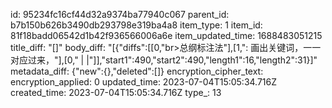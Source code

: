 id: 95234fc16cf44d32a9374ba77940c067
parent_id: b7b150b626b3490db293798e319ba4a8
item_type: 1
item_id: 81f18badd06542d1b42f936566006a6e
item_updated_time: 1688483051215
title_diff: "[]"
body_diff: "[{\"diffs\":[[0,\"br>总纲标注法\"],[1,\": 画出关键词，一一对应过来，\"],[0,\" |     |\"]],\"start1\":490,\"start2\":490,\"length1\":16,\"length2\":31}]"
metadata_diff: {"new":{},"deleted":[]}
encryption_cipher_text: 
encryption_applied: 0
updated_time: 2023-07-04T15:05:34.716Z
created_time: 2023-07-04T15:05:34.716Z
type_: 13